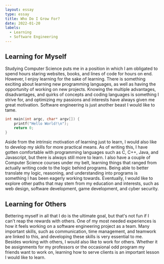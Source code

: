 ```yaml
---
layout: essay
type: essay
title: Who Do I Grow For?
date: 2022-01-20
labels:
  - Learning
  - Software Engineering
---
```


## Learning for Myself

Studying Computer Science puts me in a position in which I am obligated to spend hours staring websites, books, and lines of code for hours on end. However, I enjoy learning for the sake of learning. There is something exciting about learning new programming languages, as well as having the opportunity of working on new projects. Knowing the multiple advantages, disadvantages, and quirks of concepts and coding languages is something I strive for, and optimizing my passions and interests have always given me great motivation. Software engineering is just another beast I would like to tame.

```C
int main(int argc, char* argv[]) {
    printf("Hello World!\n");
    return 0;
}
```

Aside from the intrinsic motivation of learning just to learn, I would also like to develop my skills for more practical means. As of writing this, I have gotten comfortable with programming languages such as C, C++, Java, and Javascript, but there is always still more to learn. I also have a couple of Computer Science courses under my belt, learning things that ranged from actually writing code to the logic behind programs. Being able to better translate my logic, reasoning, and understanding into programs is something I has been eagerly working towards. Eventually, I would like to explore other paths that may stem from my education and interests, such as web design, software development, game development, and cyber security. 

## Learning for Others

Bettering myself in all that I do is the ultimate goal, but that's not fun if I can't reap the rewards with others. One of my most needed experiences is how it feels working on a software engineering project as a team. Many important skills, such as communication, time management, and teamwork are linked to this, and developing these skills is very essential to me. Besides working with others, I would also like to work for others. Whether it be assignments for my professors or the occasional odd program my friends want to work on, learning how to serve clients is an important lesson I would like to learn.
